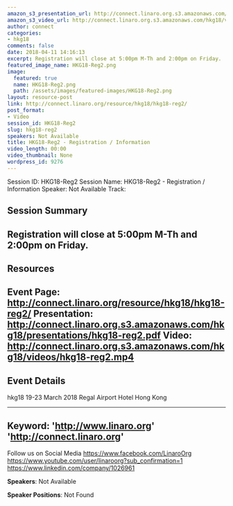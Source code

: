 ```yaml
---
amazon_s3_presentation_url: http://connect.linaro.org.s3.amazonaws.com/hkg18/presentations/hkg18-reg2.pdf
amazon_s3_video_url: http://connect.linaro.org.s3.amazonaws.com/hkg18/videos/hkg18-reg2.mp4
author: connect
categories:
- hkg18
comments: false
date: 2018-04-11 14:16:13
excerpt: Registration will close at 5:00pm M-Th and 2:00pm on Friday.
featured_image_name: HKG18-Reg2.png
image:
  featured: true
  name: HKG18-Reg2.png
  path: /assets/images/featured-images/HKG18-Reg2.png
layout: resource-post
link: http://connect.linaro.org/resource/hkg18/hkg18-reg2/
post_format:
- Video
session_id: HKG18-Reg2
slug: hkg18-reg2
speakers: Not Available
title: HKG18-Reg2 - Registration / Information
video_length: 00:00
video_thumbnail: None
wordpress_id: 9276
---
```


Session ID: HKG18-Reg2
Session Name: HKG18-Reg2 - Registration / Information
Speaker: Not Available
Track: 


## Session Summary
Registration will close at 5:00pm M-Th and 2:00pm on Friday.
---------------------------------------------------
## Resources
Event Page: http://connect.linaro.org/resource/hkg18/hkg18-reg2/
Presentation: http://connect.linaro.org.s3.amazonaws.com/hkg18/presentations/hkg18-reg2.pdf
Video: http://connect.linaro.org.s3.amazonaws.com/hkg18/videos/hkg18-reg2.mp4
 ---------------------------------------------------
## Event Details
hkg18
19-23 March 2018 
Regal Airport Hotel Hong Kong

---------------------------------------------------
Keyword: 
'http://www.linaro.org'
'http://connect.linaro.org'
---------------------------------------------------
Follow us on Social Media
https://www.facebook.com/LinaroOrg
https://www.youtube.com/user/linaroorg?sub_confirmation=1
https://www.linkedin.com/company/1026961

**Speakers**: Not Available

**Speaker Positions**: Not Found